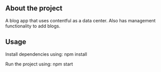 ## About the project

A blog app that uses contentful as a data center. Also has management functionality to add blogs.

## Usage

Install dependencies using:
npm install

Run the project using:
npm start
